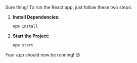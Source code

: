 Sure thing! To run the React app, just follow these two steps:

1. **Install Dependencies:** 
   ```bash
   npm install
   ```
2. **Start the Project:** 
   ```bash
   npm start
   ```

Your app should now be running! 😊